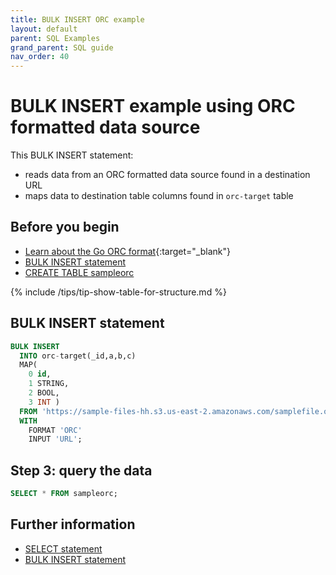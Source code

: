 ```yaml
---
title: BULK INSERT ORC example
layout: default
parent: SQL Examples
grand_parent: SQL guide
nav_order: 40
---
```


# BULK INSERT example using ORC formatted data source

This BULK INSERT statement:
* reads data from an ORC formatted data source found in a destination URL
* maps data to destination table columns found in `orc-target` table

## Before you begin

* [Learn about the Go ORC format](https://pkg.go.dev/github.com/scritchley/orc){:target="_blank"}
* [BULK INSERT statement](/docs/sql-guide/statements/statement-insert-bulk)
* [CREATE TABLE sampleorc](/docs/sql-guide/examples/insert-bulk-orc/sql-eg-table-create-orc-target)

{% include /tips/tip-show-table-for-structure.md %}

## BULK INSERT statement

```sql
BULK INSERT
  INTO orc-target(_id,a,b,c)
  MAP(
    0 id,
    1 STRING,
    2 BOOL,
    3 INT )
  FROM 'https://sample-files-hh.s3.us-east-2.amazonaws.com/samplefile.orc'
  WITH
    FORMAT 'ORC'
    INPUT 'URL';
```


## Step 3: query the data

```sql
SELECT * FROM sampleorc;
```

## Further information

* [SELECT statement](/docs/sql-guide/statements/statement-select)
* [BULK INSERT statement](/docs/sql-guide/statements/statement-insert-bulk)

